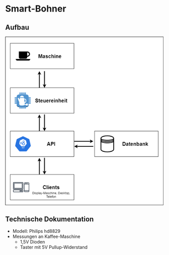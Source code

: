 # Smart-Bohner

## Aufbau
![Aufbau](/docs/images/app_diagram.png)

## Technische Dokumentation

* Modell: Philips hd8829
* Messungen an Kaffee-Maschine
   * 1,5V Dioden
   * Taster mit 5V Pullup-Widerstand
